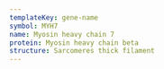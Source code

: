 ```yaml
---
templateKey: gene-name
symbol: MYH7
name: Myosin heavy chain 7
protein: Myosin heavy chain beta
structure: Sarcomeres thick filament
---
```

